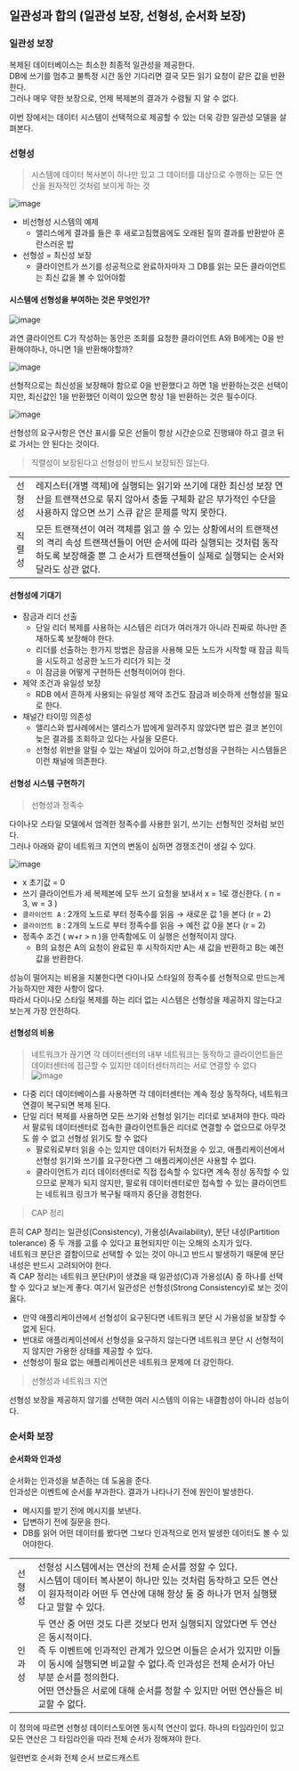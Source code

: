 
## 일관성과 합의 (일관성 보장, 선형성, 순서화 보장)

### 일관성 보장

복제된 데이터베이스는 최소한 최종적 일관성을 제공한다.<br>
DB에 쓰기를 멈추고 불특정 시간 동안 기다리면 결국 모든 읽기 요청이 같은 값을 반환한다.<br>
그러나 매우 약한 보장으로, 언제 복제본의 결과가 수렴될 지 알 수 없다.

이번 장에서는 데이터 시스템이 선택적으로 제공할 수 있는 더욱 강한 일관성 모델을 살펴본다.

### 선형성

> 시스템에 데이터 복사본이 하나만 있고 그 데이터를 대상으로 수행하는 모든 연산을 원자적인 것처럼 보이게 하는 것

![image](https://github.com/rachel5004/23-11-DesigningDataIntensiveApplications/assets/75432228/6361bb58-1d55-48c0-990e-17e06801507c)


- 비선형성 시스템의 예제
  - 앨리스에게 결과를 들은 후 새로고침했음에도 오래된 질의 결과를 반환받아 혼란스러운 밥
- 선형성 = 최신성 보장
  - 클라이언트가 쓰기를 성공적으로 완료하자마자 그 DB를 읽는 모든 클라이언트는 최신 값을 볼 수 있어야함


#### 시스템에 선형성을 부여하는 것은 무엇인가?

![image](https://github.com/rachel5004/23-11-DesigningDataIntensiveApplications/assets/75432228/76e181a8-ff1d-4a76-8648-64c9c32fa717)


과연 클라이언트 C가 작성하는 동안은 조회를 요청한 클라이언트 A와 B에게는 0을 반환해야하나, 아니면 1을 반환해야할까?

![image](https://github.com/rachel5004/23-11-DesigningDataIntensiveApplications/assets/75432228/89432f6a-6bd1-4dbf-aa34-da43e60c2d68)


선형적으로는 최신성을 보장해야 함으로 0을 반환했다고 하면 1을 반환하는것은 선택이지만, 최신값인 1을 반환했던 이력이 있으면 항상 1을 반환하는 것은 필수이다.

![image](https://github.com/rachel5004/23-11-DesigningDataIntensiveApplications/assets/75432228/5ca4879f-232d-400a-8a90-902a9b49d85b)


선형성의 요구사항은 연산 표시를 모은 선들이 항상 시간순으로 진행돼야 하고 결코 뒤로 가서는 안 된다는 것이다.

> 직렬성이 보장된다고 선형성이 반드시 보장되진 않는다.

| | |
|:--:|:--|
|선형성	| 레지스터(개별 객체)에 실행되는 읽기와 쓰기에 대한 최신성 보장	연산을 트랜잭션으로 묶지 않아서 충돌 구체화 같은 부가적인 수단을 사용하지 않으면 쓰기 스큐 같은 문제를 막지 못한다.|
|직렬성|	모든 트랜잭션이 여러 객체를 읽고 쓸 수 있는 상황에서의 트랜잭션의 격리 속성	트랜잭션들이 어떤 순서에 따라 실행되는 것처럼 동작하도록 보장해줄 뿐 그 순서가 트랜잭션들이 실제로 실행되는 순서와 달라도 상관 없다.|


#### 선형성에 기대기

- 잠금과 리더 선출
  - 단일 리더 복제를 사용하는 시스템은 리더가 여러개가 아니라 진짜로 하나만 존재하도록 보장해야 한다.
  - 리더를 선출하는 한가지 방법은 잠금을 사용해 모든 노드가 시작할 때 잠금 흭득을 시도하고 성공한 노드가 리더가 되는 것
  - 이 잠금을 어떻게 구현하든 선형적이어야 한다.
- 제약 조건과 유일성 보장
  - RDB 에서 흔하게 사용되는 유일성 제약 조건도 잠금과 비슷하게 선형성을 필요로 한다.
- 채널간 타이밍 의존성
  - 앨리스와 밥사례에서는 앨리스가 밥에게 알려주지 않았다면 밥은 결코 본인이 늦은 결과를 조회하고 있다는 사실을 모른다.
  - 선형성 위반을 알릴 수 있는 채널이 있어야 하고,선형성을 구현하는 시스템들은 이런 채널에 의존한다.


#### 선형성 시스템 구현하기

> 선형성과 정족수

다이나모 스타일 모델에서 엄격한 정족수를 사용한 읽기, 쓰기는 선형적인 것처럼 보인다.<br>
그러나 아래와 같이 네트워크 지연의 변동이 심하면 경쟁조건이 생길 수 있다.

![image](https://github.com/rachel5004/23-11-DesigningDataIntensiveApplications/assets/75432228/4179ca3e-4b41-4321-992b-3c776c0317f6)


- x 초기값 = 0
- 쓰기 클라이언트가 세 복제본에 모두 쓰기 요청을 보내서 x = 1로 갱신한다. ( n = 3, w = 3 )
- `클라이언트 A` : 2개의 노드로 부터 정족수를 읽음 → 새로운 값 1을 본다 (r = 2)
- `클라이언트 B` : 2개의 노드로 부터 정족수를 읽음 → 예전 값 0을 본다 (r = 2)
- 정족수 조건 ( w+r > n )을 만족함에도 이 실행은 선형적이지 않다.
  - B의 요청은 A의 요청이 완료된 후 시작하지만 A는 새 값을 반환하고 B는 예전 값을 반환한다.
 
    
성능이 떨어지는 비용을 지불한다면 다이나모 스타일의 정족수를 선형적으로 만드는게 가능하지만 제한 사항이 많다.<br>
따라서 다이나모 스타일 복제를 하는 리더 없는 시스템은 선형성을 제공하지 않는다고 보는게 가장 안전하다.

#### 선형성의 비용

> 네트워크가 끊기면 각 데이터센터의 내부 네트워크는 동작하고 클라이언트들은 데이터센터에 접근할 수 있지만 데이터센터끼리는 서로 연결할 수 없다
> ![image](https://github.com/rachel5004/23-11-DesigningDataIntensiveApplications/assets/75432228/050bd1ba-81e1-4f8f-b209-2347f4cebfc1)


- 다중 리더 데이터베이스를 사용하면 각 데이터센터는 계속 정상 동작하다, 네트워크 연결이 복구되면 복제 된다.
- 단일 리더 복제를 사용하면 모든 쓰기와 선형성 읽기는 리더로 보내져야 한다. 따라서 팔로워 데이터센터로 접속한 클라이언트들은 리더로 연결할 수 없으므로 아무것도 쓸 수 없고 선형성 읽기도 할 수 없다
  - 팔로워로부터 읽을 수는 있지만 데이터가 뒤처졌을 수 있고, 애플리케이션에서 선형성 읽기와 쓰기를 요구한다면 그 애플리케이션은 사용할 수 없다.
  - 클라이언트가 리더 데이터센터로 직접 접속할 수 있다면 계속 정상 동작할 수 있으므로 문제가 되지 않지만, 팔로워 데이터센터로만 접속할 수 있는 클라이언트는 네트워크 링크가 복구될 때까지 중단을 경험한다.

> CAP 정리

흔히 CAP 정리는 일관성(Consistency), 가용성(Availability), 분단 내성(Partition tolerance) 중 두 개를 고를 수 있다고 표현되지만 이는 오해의 소지가 있다.<br>
네트워크 분단은 결함이므로 선택할 수 있는 것이 아니고 반드시 발생하기 때문에 분단 내성은 반드시 고려되어야 한다.<br>
즉 CAP 정리는 네트워크 분단(P)이 생겼을 때 일관성(C)과 가용성(A) 중 하나를 선택할 수 있다고 보는게 좋다. 여기서 일관성은 선형성(Strong Consistency)로 보는 것이 옳다.

- 만약 애플리케이션에서 선형성이 요구된다면 네트워크 분단 시 가용성을 보장할 수 없게 된다.
- 반대로 애플리케이션에서 선형성을 요구하지 않는다면 네트워크 분단 시 선형적이지 않지만 가용한 상태를 제공할 수 있다.
- 선형성이 필요 없는 애플리케이션은 네트워크 문제에 더 강인하다.

> 선형성과 네트워크 지연

선형성 보장을 제공하지 않기를 선택한 여러 시스템의 이유는 내결함성이 아니라 성능이다.

### 순서화 보장

#### 순서화와 인과성

순서화는 인과성을 보존하는 데 도움을 준다.<br>
인과성은 이벤트에 순서를 부과한다. 결과가 나타나기 전에 원인이 발생한다.

- 메시지를 받기 전에 메시지를 보낸다.
- 답변하기 전에 질문을 한다.
- DB를 읽어 어떤 데이터를 봤다면 그보다 인과적으로 먼저 발생한 데이터도 볼 수 있어야한다.

| | |
|:--:|:--|
|선형성|	선형성 시스템에서는 연산의 전체 순서를 정할 수 있다.<br>시스템이 데이터 복사본이 하나만 있는 것처럼 동작하고 모든 연산이 원자적이라 어떤 두 연산에 대해 항상 둘 중 하나가 먼저 실행됐다고 말할 수 있다.|
|인과성|	두 연산 중 어떤 것도 다른 것보다 먼저 실행되지 않았다면 두 연산은 동시적이다.<br>즉 두 이벤트에 인과적인 관계가 있으면 이들은 순서가 있지만 이들이 동시에 실행되면 비교할 수 없다.즉 인과성은 전체 순서가 아닌 부분 순서를 정의한다. <br>어떤 연산들은 서로에 대해 순서를 정할 수 있지만 어떤 연산들은 비교할 수 없다.|


이 정의에 따르면 선형성 데이터스토어엔 동시적 연산이 없다. 하나의 타임라인이 있고 모든 연산은 그 타임라인을 따라 전체 순서가 정해져야 한다.

일련번호 순서화
전체 순서 브로드캐스트
